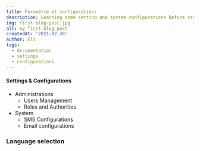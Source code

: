 ```yaml
---
title: Paramètre et configurations
description: Learning some setting and system configurations before start working with Ospic HMS
img: first-blog-post.jpg
alt: my first blog post
createdAt: '2021-02-30'
author: Eli
tags:
  - documentation
  - settings
  - configurations
---
```



#### Settings & Configurations
 - Administrations
   - Users Management
   - Roles and Authorities
 - System
   - SMS Configurations
   - Email configurations

### Language selection
